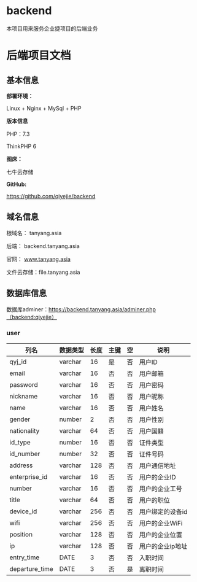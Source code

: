 # backend

本项目用来服务企业捷项目的后端业务

# 后端项目文档

## 基本信息

**部署环境：**

Linux + Nginx + MySql + PHP

**版本信息**

PHP：7.3

ThinkPHP 6

**图床：**

七牛云存储

**GitHub:**

https://github.com/qiyejie/backend

## 域名信息

根域名：        tanyang.asia

后端：            backend.tanyang.asia

官网：            www.tanyang.asia

文件云存储：file.tanyang.asia

## 数据库信息

数据库adminer：https://backend.tanyang.asia/adminer.php（backend:qiyejie）

### user

| 列名           | 数据类型 | 长度 | 主键 | 空   | 说明             |
| -------------- | -------- | ---- | ---- | ---- | ---------------- |
| qyj_id         | varchar  | 16   | 是   | 否   | 用户ID           |
| email          | varchar  | 16   | 否   | 否   | 用户邮箱         |
| password       | varchar  | 16   | 否   | 否   | 用户密码         |
| nickname       | varchar  | 16   | 否   | 否   | 用户昵称         |
| name           | varchar  | 16   | 否   | 否   | 用户姓名         |
| gender         | number   | 2    | 否   | 否   | 用户性别         |
| nationality    | varchar  | 64   | 否   | 否   | 用户国籍         |
| id_type        | number   | 16   | 否   | 否   | 证件类型         |
| id_number      | number   | 32   | 否   | 否   | 证件号码         |
| address        | varchar  | 128  | 否   | 否   | 用户通信地址     |
| enterprise_id  | varchar  | 16   | 否   | 否   | 用户的企业ID     |
| number         | varchar  | 16   | 否   | 否   | 用户的企业工号   |
| title          | varchar  | 64   | 否   | 否   | 用户的职位       |
| device_id      | varchar  | 256  | 否   | 否   | 用户绑定的设备id |
| wifi           | varchar  | 256  | 否   | 否   | 用户的企业WiFi   |
| position       | varchar  | 128  | 否   | 否   | 用户的企业位置   |
| ip             | varchar  | 128  | 否   | 否   | 用户的企业ip地址 |
| entry_time     | DATE     | 3    | 否   | 否   | 入职时间         |
| departure_time | DATE     | 3    | 否   | 是   | 离职时间         |









